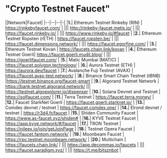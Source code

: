 # "Crypto Testnet Faucet"

||Network|Faucet|
|--|--|--|-|
|**1.**| Ethereum Testnet Rinkeby (RIN) | https://rinkebyfaucet.com/  |
||| http://rinkeby-faucet.metis.io/ |
||| https://faucet.rinkeby.io/ |
||| https://www.rinkeby.io/#faucet |
|**2.**| Ethereum Testnet Ropsten (rETH) | https://faucet.ropsten.be/ |
||| https://faucet.dimensions.network/ |
||| https://faucet.egorfine.com/ |
|**3.**| Ethereum Testnet Kovan | https://faucets.chain.link/kovan |
|**4.**| Ethereum Testnet Goerli| https://faucet.goerli.mudit.blog/ | 
||| https://goerlifaucet.com/ |
|**5.**| Matic Mumbai (MATIC) | https://faucet.polygon.technology/ |
|**6.**| Aurora Testnet (ETH) | https://aurora.dev/faucet |
|**7.**| Avalanche Fuji Testnet (AVAX) | https://faucet.avax-test.network/ |
|**8.**| Binance Smart Chain Testnet (tBNB) |https://testnet.binance.org/faucet-smart |
|**9.**| Algorand Testnet Network | https://bank.testnet.algorand.network/
||| https://testnet.algoexplorer.io/dispenser |
|**10.**| Solana Devnet and Testnet | https://solfaucet.com/ |
|**11.**| Terra Testnet | https://faucet.terra.money/ |
|**12.**| Faucet StarkNet Goerli | https://faucet.goerli.starknet.io/ |
|**13.**| Comdex devnet / testnet | https://faucet.comdex.one/ |
|**14.**| Elrond devnet / testnet | https://r3d4.fr/faucet |
|**15.**| Shiden Community Faucet | https://www.as-faucet.xyz/shiden# |
|**16.**| KYVE Testnet Faucet | https://app.kyve.network/#/faucet |
|**17.**| TRON Testnet | https://nileex.io/join/getJoinPage |
|**18.**| Testnet Opera Faucet | https://faucet.fantom.network/ |
|**19.**| Moonbeam Faucet | https://rpc.testnet.moonbeam.network/ |
|**20.**| Multichain | https://faucets.chain.link/ |
||| https://app.decommas.io/faucets |
||| https://faucet.paradigm.xyz/ |
||| https://t.me/bitsznbot |